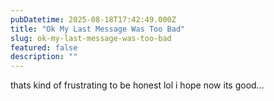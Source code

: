 ```yaml
---
pubDatetime: 2025-08-18T17:42:49.000Z
title: "Ok My Last Message Was Too Bad"
slug: ok-my-last-message-was-too-bad
featured: false
description: ""
---
```


thats kind of frustrating to be honest lol i hope now its good...